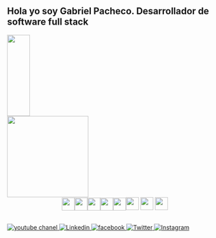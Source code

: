 ## Hola yo soy Gabriel Pacheco. Desarrollador de software full stack
 

<div style = " display: flex; jusify-content: space-between">
  <a href = "https://developer-gp.web.app" >
    <img height= "190em" width= "50%" src="https://github-readme-stats.vercel.app/api?username=GabriePacheco&show_icons=true" >
    <img height= "190em" widht ="50%" src="https://github-readme-stats.vercel.app/api/top-langs?username=anuraghazra&layout=compact" >    
   </a>
</div>

<div width="100%" style = "display: flex; justify-content: center; align-items:center;">  
   <img width="30px" src="https://cdn.jsdelivr.net/gh/devicons/devicon/icons/react/react-original-wordmark.svg" />       
   <img width="30px" src="https://cdn.jsdelivr.net/gh/devicons/devicon/icons/javascript/javascript-original.svg" />
   <img width="30px" src="https://cdn.jsdelivr.net/gh/devicons/devicon/icons/html5/html5-original-wordmark.svg" />
   <img width="30px" src="https://cdn.jsdelivr.net/gh/devicons/devicon/icons/css3/css3-original-wordmark.svg" />
   <img width="30px" src="https://cdn.jsdelivr.net/gh/devicons/devicon/icons/bootstrap/bootstrap-original-wordmark.svg" />
   <imgw idth="30px" src="https://cdn.jsdelivr.net/gh/devicons/devicon/icons/firebase/firebase-plain-wordmark.svg" />
   <img width="30px" src="https://cdn.jsdelivr.net/gh/devicons/devicon/icons/php/php-original.svg" />
   <img width="30px" src="https://cdn.jsdelivr.net/gh/devicons/devicon/icons/mysql/mysql-original.svg" />
   <img width ="30px" src="https://cdn.jsdelivr.net/gh/devicons/devicon/icons/firebase/firebase-plain-wordmark.svg" />               
</div>

##

<div>
  <a href = "https://www.youtube.com/channel/UCG5TJUBxJmExZc8h_Itp2OA" >
    <img src = "https://img.shields.io/badge/YouTube-FF0000?style=for-the-badge&logo=youtube&logoColor=white" alt = "youtube chanel" />
  </a>
  
   <a href = "https://www.linkedin.com/in/pachecogabriel" >
    <img src = "https://img.shields.io/badge/LinkedIn-0077B5?style=for-the-badge&logo=linkedin&logoColor=white" alt = "Linkedin" />
  </a>
  
  <a href = "https://www.facebook.com/gabrielpacheco13" >
    <img src = "https://img.shields.io/badge/Facebook-1877F2?style=for-the-badge&logo=facebook&logoColor=white" alt = "facebook" />
  </a>
  
  <a href = "https://twitter.com/gp13_" >
    <img src = "https://img.shields.io/badge/Twitter-1DA1F2?style=for-the-badge&logo=twitter&logoColor=white" alt = "Twitter" />
  </a>
  
  <a href = "https://www.instagram.com/gp13_/" >
    <img src = "https://img.shields.io/badge/Instagram-E4405F?style=for-the-badge&logo=instagram&logoColor=white" alt = "Instagram" />
  </a>
  
</div>


